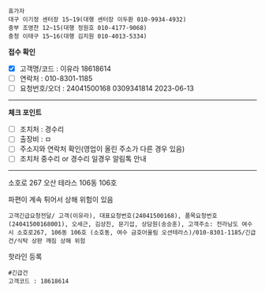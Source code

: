```
휴가자
대구 이기정 센터장 15~19(대행 센터장 이두환 010-9934-4932)
중부 조영찬 12~15(대행 정원호 010-4177-9068)
충청 이태구 15~16(대행 김지원 010-4013-5334)
```

**접수 확인**
- [x] 고객명/코드 : 이유라 18618614
- [ ] 연락처 : 010-8301-1185
- [ ] 요청번호/오더 : 24041500168 0309341814 2023-06-13
---
**체크 포인트**
- [ ] 조치처 : 경수리
- [ ] 출장비 : ㅁ
- [ ] 주소지와 연락처 확인(영업이 올린 주소가 다른 경우 있음)
- [ ] 조치처 중수리 or 경수리 일경우 알림톡 안내
---
소호로 267  오산 테라스 106동 106호

파편이 계속 튀어서 상해 위험이 있음

```
고객긴급요청전달/ 고객(이유라), 대표요청번호(24041500168), 품목요청번호(24041500168001), 오세근, 김상진, 문기섭, 상담원(송승훈), 고객주소: 전라남도 여수시 소호로267, 106동 106호 (소호동, 여수 금호어울림 오션테라스)/010-8301-1185/긴급건/식탁 상판 깨짐 상해 위험
```

핫라인 등록
```
#긴급건
고객코드 : 18618614
```

